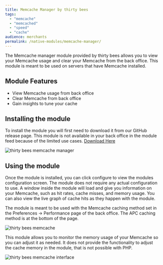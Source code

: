 ```yaml
---
title: Memcache Manager by thirty bees
tags:
  - "memcache"
  - "memcached"
  - "speed"
  - "cache"
audience: merchants
permalink: /native-modules/memcache-manager/
---
```


The Memcache manager module provided by thirty bees allows you to view your Memcache usage and clear your Memcache from the back office. This module is meant to be used on servers that have Memcache installed.

## Module Features

+ View Memcache usage from back office
+ Clear Memcache from back office
+ Gain insights to tune your cache

## Installing the module

To install the module you will first need to download it from our GitHub release page. This module is not available in your back office in the module feed because of the limited use cases. [Download Here](https://github.com/thirtybees/memcachemanager/releases)

![thirty bees memcache manager]({{base}}/thirtybees/images/modules/memcache/memcache-install.png  "thirty bees memcache manager")

## Using the module

Once the module is installed, you can click configure to view the modules configuration screen. The module does not require any actual configuration to use. A window inside the module will load and give you information on your Memcache, such as hit rates, cache misses, and memory usage. You can also view the live graph of cache hits as they happen with the module.

The module is meant to be used with the Memcache caching method set in the Preferences -> Performance page of the back office. The APC caching method is at the bottom of the page.

![thirty bees memcache]({{base}}/thirtybees/images/modules/common/bottom-mem.png  "thirty bees memcache")

This module allows you to monitor the memory usage of your Memcache so you can adjust it as needed. It does not provide the functionality to adjust the cache memory in the module, that is not possible with PHP.

![thirty bees memcache interface]({{base}}/thirtybees/images/modules/memcache/memcache-interface.png  "thirty bees memcache interface")